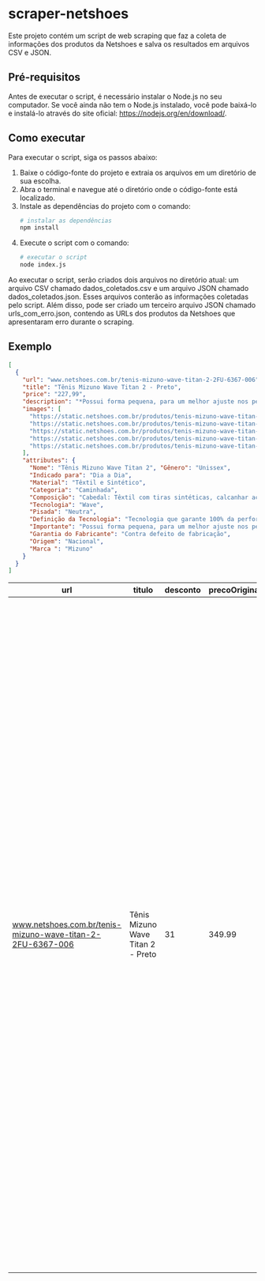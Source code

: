 # scraper-netshoes

Este projeto contém um script de web scraping que faz a coleta de informações dos produtos da Netshoes e salva os resultados em arquivos CSV e JSON.

## Pré-requisitos
Antes de executar o script, é necessário instalar o Node.js no seu computador. Se você ainda não tem o Node.js instalado, você pode baixá-lo e instalá-lo através do site oficial: https://nodejs.org/en/download/.

## Como executar
Para executar o script, siga os passos abaixo:

1. Baixe o código-fonte do projeto e extraia os arquivos em um diretório de sua escolha.
2. Abra o terminal e navegue até o diretório onde o código-fonte está localizado.
3. Instale as dependências do projeto com o comando: 
    ```bash
    # instalar as dependências
    npm install
    ```
4. Execute o script com o comando: 
    ```bash
    # executar o script
    node index.js
    ```

Ao executar o script, serão criados dois arquivos no diretório atual: um arquivo CSV chamado dados_coletados.csv e um arquivo JSON chamado dados_coletados.json. Esses arquivos conterão as informações coletadas pelo script. Além disso, pode ser criado um terceiro arquivo JSON chamado urls_com_erro.json, contendo as URLs dos produtos da Netshoes que apresentaram erro durante o scraping.

## Exemplo

```json
[
  {
    "url": "www.netshoes.com.br/tenis-mizuno-wave-titan-2-2FU-6367-006",
    "title": "Tênis Mizuno Wave Titan 2 - Preto",
    "price": "227,99",
    "description": "*Possui forma pequena, para um melhor ajuste nos pés, recomendamos a compra de um tamanho maior do que o seu usual.* Aposte no conforto e qualidade do novo Tênis de Corrida Masculino da Mizuno para te acompanhar nos seus treinos diários. Com design moderno, o running indicado para caminhadas e corridas leves possui cabedal fabricado com material macio e respirável que garante mais frescor durante o uso. O calcanhar é acolchoado e oferece suporte aos pés enquanto o cadarço garante ajuste eficaz. A entressola em EVA conta com tecnologia que proporciona alto nível de maciez entre uma passada e outra; e o solado de borracha proporciona aderência e tração por onde você passar. Indicado para corredores de pisada neutra, o Tênis Masculino Mizuno acompanha os corredores mais ambiciosos na busca pelo melhor pace. Aproveite!",
    "images": [
      "https://static.netshoes.com.br/produtos/tenis-mizuno-wave-titan-2/06/2FU-6367-006/2FU-6367-006_zoom1.jpg?ts=1657368380&",
      "https://static.netshoes.com.br/produtos/tenis-mizuno-wave-titan-2/06/2FU-6367-006/2FU-6367-006_zoom2.jpg?ts=1657368380&",
      "https://static.netshoes.com.br/produtos/tenis-mizuno-wave-titan-2/06/2FU-6367-006/2FU-6367-006_zoom3.jpg?ts=1657368380&",
      "https://static.netshoes.com.br/produtos/tenis-mizuno-wave-titan-2/06/2FU-6367-006/2FU-6367-006_zoom4.jpg?ts=1657368380&",
      "https://static.netshoes.com.br/produtos/tenis-mizuno-wave-titan-2/06/2FU-6367-006/2FU-6367-006_zoom5.jpg?ts=1657368380&"
    ],
    "attributes": {
      "Nome": "Tênis Mizuno Wave Titan 2", "Gênero": "Unissex",
      "Indicado para": "Dia a Dia",
      "Material": "Têxtil e Sintético",
      "Categoria": "Caminhada",
      "Composição": "Cabedal: Têxtil com tiras sintéticas, calcanhar acolchoado e fecho em cadarço; Entressola: EVA; Solado: Borracha",
      "Tecnologia": "Wave",
      "Pisada": "Neutra",
      "Definição da Tecnologia": "Tecnologia que garante 100% da performance do sistema, proporcionando maior absorção de impacto, máximo amortecimento e estabilidade",
      "Importante": "Possui forma pequena, para um melhor ajuste nos pés, recomendamos a compra de um tamanho maior do que o seu usual.",
      "Garantia do Fabricante": "Contra defeito de fabricação",
      "Origem": "Nacional",
      "Marca ": "Mizuno"
    }
  }
]
```

| url | titulo | desconto | precoOriginal | precoAVista | precoAPrazo | descricao | images | atributos |
| -------- | -------- | -------- | -------- | -------- | -------- | -------- | -------- | -------- |
| www.netshoes.com.br/tenis-mizuno-wave-titan-2-2FU-6367-006 | Tênis Mizuno Wave Titan 2 - Preto |31 | 349.99 | 227.99 | 239.99 | *Possui forma pequena, para um melhor ajuste nos pés, recomendamos a compra de um tamanho maior do que o seu usual.* Aposte no conforto e qualidade do novo Tênis de Corrida Masculino da Mizuno para te acompanhar nos seus treinos diários. Com design moderno, o running indicado para caminhadas e corridas leves possui cabedal fabricado com material macio e respirável que garante mais frescor durante o uso. O calcanhar é acolchoado e oferece suporte aos pés enquanto o cadarço garante ajuste eficaz. A entressola em EVA conta com tecnologia que proporciona alto nível de maciez entre uma passada e outra; e o solado de borracha proporciona aderência e tração por onde você passar. Indicado para corredores de pisada neutra, o Tênis Masculino Mizuno acompanha os corredores mais ambiciosos na busca pelo melhor pace. Aproveite! | <img src="https://static.netshoes.com.br/produtos/tenis-mizuno-wave-titan-2/06/2FU-6367-006/2FU-6367-006_zoom1.jpg?ts=1657368380&"/><br><img src="https://static.netshoes.com.br/produtos/tenis-mizuno-wave-titan-2/06/2FU-6367-006/2FU-6367-006_zoom2.jpg?ts=1657368380&"/><br><img src="https://static.netshoes.com.br/produtos/tenis-mizuno-wave-titan-2/06/2FU-6367-006/2FU-6367-006_zoom3.jpg?ts=1657368380&"/><br><img src="https://static.netshoes.com.br/produtos/tenis-mizuno-wave-titan-2/06/2FU-6367-006/2FU-6367-006_zoom4.jpg?ts=1657368380&"/><br><img src="https://static.netshoes.com.br/produtos/tenis-mizuno-wave-titan-2/06/2FU-6367-006/2FU-6367-006_zoom5.jpg?ts=1657368380&"/> |  Nome: "Tênis Mizuno Wave Titan 2", Gênero: "Unissex", Indicado para: "Dia a Dia", Material: "Têxtil e Sintético", Categoria: "Caminhada", Composição: "Cabedal: Têxtil com tiras sintéticas, calcanhar acolchoado e fecho em cadarço; Entressola: EVA; Solado: Borracha", Tecnologia: "Wave", Pisada: "Neutra", Definição da Tecnologia: "Tecnologia que garante 100% da performance do sistema, proporcionando maior absorção de impacto, máximo amortecimento e estabilidade", Importante: "Possui forma pequena, para um melhor ajuste nos pés, recomendamos a compra de um tamanho maior do que o seu usual.", Garantia do Fabricante: "Contra defeito de fabricação", Origem: "Nacional", Marca: "Mizuno" |

